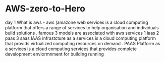 # AWS-zero-to-Hero
day 1 
What is aws -  aws (amazone web services is a  cloud computing  platform that offers a range of services to help organisation and individuals build solutions .
famous 3 models are associated with aws services 1 iaas 2 paas 3 saas 
IAAS  infrastcture as a services is a cloud computing  platform that provids virtualized computing resources on demand .
PAAS Platform as a services  is a cloud computing services  that provides complete development enviormnment for building running 

